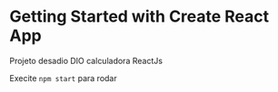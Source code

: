 # Getting Started with Create React App

Projeto desadio DIO calculadora ReactJs

Execite `npm start` para rodar
